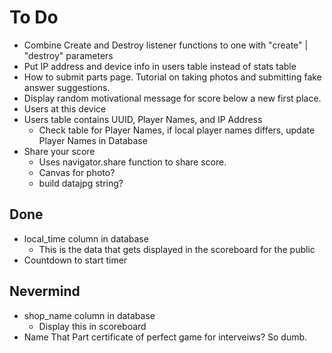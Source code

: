 # To Do

- Combine Create and Destroy listener functions to one with "create" | "destroy" parameters
- Put IP address and device info in users table instead of stats table
- How to submit parts page. Tutorial on taking photos and submitting fake answer suggestions.
- Display random motivational message for score below a new first place.
- Users at this device
- Users table contains UUID, Player Names, and IP Address
  - Check table for Player Names, if local player names differs, update Player Names in Database
- Share your score
  - Uses navigator.share function to share score.
  - Canvas for photo?
  - build datajpg string?

## Done

- local_time column in database
  - This is the data that gets displayed in the scoreboard for the public
- Countdown to start timer

## Nevermind

- shop_name column in database
  - Display this in scoreboard
- Name That Part certificate of perfect game for interveiws? So dumb.
